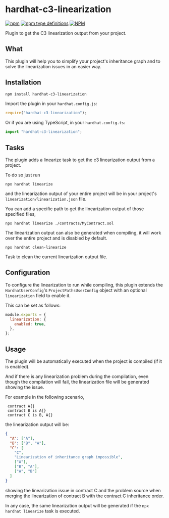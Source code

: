 # hardhat-c3-linearization

[![npm](https://img.shields.io/npm/v/hardhat-c3-linearization)](https://www.npmjs.com/package/hardhat-c3-linearization) [![npm type definitions](https://img.shields.io/npm/types/hardhat-c3-linearization)](https://www.npmjs.com/package/hardhat-c3-linearization) [![NPM](https://img.shields.io/npm/l/hardhat-c3-linearization)](https://www.npmjs.com/package/hardhat-c3-linearization)

Plugin to get the C3 linearization output from your project.

## What

This plugin will help you to simplify your project's inheritance graph and to solve the linearization issues in an easier way.

## Installation

```bash
npm install hardhat-c3-linearization
```

Import the plugin in your `hardhat.config.js`:

```js
require("hardhat-c3-linearization");
```

Or if you are using TypeScript, in your `hardhat.config.ts`:

```ts
import "hardhat-c3-linearization";
```

## Tasks

The plugin adds a linearize task to get the c3 linearization output from a project.

To do so just run

```
npx hardhat linearize
```

and the linearization output of your entire project will be in your project's `linearization/linearization.json` file.

You can add a specific path to get the linearization output of those specified files,

```
npx hardhat linearize ./contracts/MyContract.sol
```

The linearization output can also be generated when compiling, it will work over the entire project and is disabled by default.

```
npx hardhat clean-linearize
```

Task to clean the current linearization output file.

## Configuration

To configure the linearization to run while compiling, this plugin extends the `HardhatUserConfig`'s `ProjectPathsUserConfig` object with an optional `linearization` field to enable it.

This can be set as follows:

```js
module.exports = {
  linearization: {
    enabled: true,
  },
};
```

## Usage

The plugin will be automatically executed when the project is compiled (if it is enabled).

And if there is any linearization problem during the compilation, even though the compilation will fail, the linearization file will be generated showing the issue.

For example in the following scenario,

```solidity
 contract A{}
 contract B is A{}
 contract C is B, A{}
```

the linearization output will be:

```json
{
  "A": ["A"],
  "B": ["B", "A"],
  "C": [
    "C",
    "Linearization of inheritance graph impossible",
    ["A"],
    ["B", "A"],
    ["A", "B"]
  ]
}
```

showing the linearization issue in contract C and the problem source when merging the linearization of contract B with the contract C inheritance order.

In any case, the same linearization output will be generated if the `npx hardhat linearize` task is executed.
